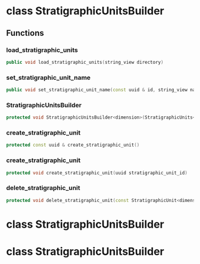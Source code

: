# class StratigraphicUnitsBuilder

## Functions

### load_stratigraphic_units

```cpp
public void load_stratigraphic_units(string_view directory)
```

### set_stratigraphic_unit_name

```cpp
public void set_stratigraphic_unit_name(const uuid & id, string_view name)
```

### StratigraphicUnitsBuilder

```cpp
protected void StratigraphicUnitsBuilder<dimension>(StratigraphicUnits<dimension> & stratigraphic_units)
```

### create_stratigraphic_unit

```cpp
protected const uuid & create_stratigraphic_unit()
```

### create_stratigraphic_unit

```cpp
protected void create_stratigraphic_unit(uuid stratigraphic_unit_id)
```

### delete_stratigraphic_unit

```cpp
protected void delete_stratigraphic_unit(const StratigraphicUnit<dimension> & stratigraphic_unit)
```

# class StratigraphicUnitsBuilder

# class StratigraphicUnitsBuilder
